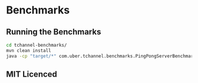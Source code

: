 Benchmarks
==========

Running the Benchmarks
----------------------

```bash
cd tchannel-benchmarks/
mvn clean install
java -cp "target/*" com.uber.tchannel.benchmarks.PingPongServerBenchmark.benchmark
```

## MIT Licenced
